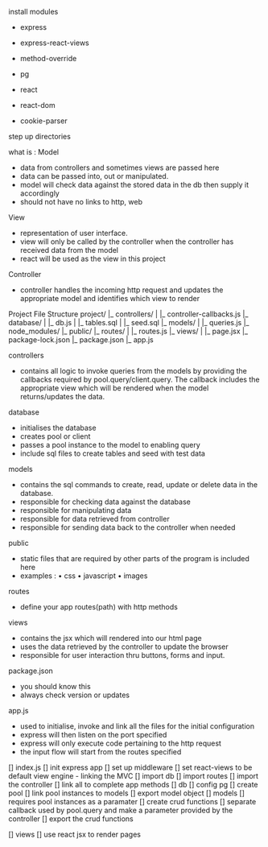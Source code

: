 install modules

- express
- express-react-views
- method-override
- pg
- react
- react-dom

- cookie-parser


step up directories

what is :
Model 
- data from controllers and sometimes views are passed here
- data can be passed into, out or manipulated.
- model will check data against the stored data in the db then supply it accordingly
- should not have no links to http, web

View
- representation of user interface.
- view will only be called by the controller when the controller has received data from the model
- react will be used as the view in this project

Controller
- controller handles the incoming http request and updates the appropriate model and identifies which view to render

Project File Structure
project/
	|_ controllers/
	|		|_ controller-callbacks.js
	|_ database/
	|		|_ db.js
	|		|_ tables.sql
	|		|_ seed.sql
	|_ models/
	|		|_ queries.js
	|_ node_modules/
	|_ public/
	|_ routes/
	|		|_ routes.js
	|_ views/
	|		|_ page.jsx
	|_ package-lock.json
	|_ package.json
	|_ app.js

controllers
- contains all logic to invoke queries from the models by providing the callbacks required by pool.query/client.query. The callback includes the appropriate view which will be rendered when the model returns/updates the data.

database
- initialises the database 
- creates pool or client
- passes a pool instance to the model to enabling query
- include sql files to create tables and seed with test data

models
- contains the sql commands to create, read, update or delete data in the database.
- responsible for checking data against the database
- responsible for manipulating data 
- responsible for data retrieved from controller
- responsible for sending data back to the controller when needed

public
- static files that are required by other parts of the program is included here
- examples :
		• css
		• javascript
		• images

routes
- define your app routes(path) with http methods

views
- contains the jsx which will rendered into our html page
- uses the data retrieved by the controller to update the browser
- responsible for user interaction thru buttons, forms and input.

package.json
- you should know this
- always check version or updates

app.js
- used to initialise, invoke and link all the files for the initial configuration
- express will then listen on the port specified
- express will only execute code pertaining to the http request
- the input flow will start from the routes specified


[] index.js
	[] init express app
	[] set up middleware
	[] set react-views to be default view engine
	- linking the MVC
		[] import db
		[] import routes
		[] import the controller
		[] link all to complete app methods
[] db
	[] config pg
	[] create pool
	[] link pool instances to models
	[] export model object
[] models
	[] requires pool instances as a paramater
	[] create crud functions
	[] separate callback used by pool.query
	and make a parameter provided by the controller
	[] export the crud functions

[] views
	[] use react jsx to render pages